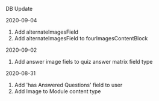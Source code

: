 DB Update

2020-09-04
1. Add alternateImagesField
2. Add alternateImagesField to fourImagesContentBlock

2020-09-02
1. Add answer image fiels to quiz answer matrix field type

2020-08-31
1. Add 'has Answered Questions' field to user
2. Add Image to Module content type

